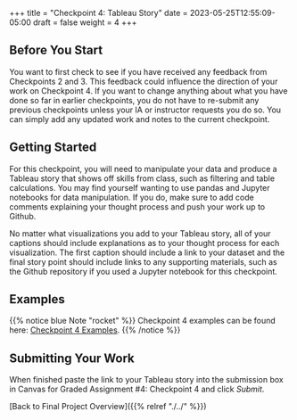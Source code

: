 +++
title = "Checkpoint 4: Tableau Story"
date = 2023-05-25T12:55:09-05:00
draft = false
weight = 4
+++

## Before You Start

You want to first check to see if you have received any feedback from Checkpoints 2 and 3. This
feedback could influence the direction of your work on Checkpoint 4. If you want to change anything
about what you have done so far in earlier checkpoints, you do not have to re-submit any previous
checkpoints unless your IA or instructor requests you do so. You can simply add any updated work and notes to
the current checkpoint.

## Getting Started

For this checkpoint, you will need to manipulate your data and produce a Tableau story that shows off skills from class, such as filtering and table calculations. You may find yourself wanting to use pandas and Jupyter notebooks for data manipulation. If you do, make sure to add code comments explaining your thought process and push your work up to Github. 

No matter what visualizations you add to your Tableau story, all of your captions should include explanations as to your thought process for each visualization. The first caption should include a link to your dataset and the final story point should include links to any supporting materials, such as the Github repository if you used a Jupyter notebook for this checkpoint.

## Examples

{{% notice blue Note "rocket" %}}
Checkpoint 4 examples can be found here: [Checkpoint 4 Examples](https://github.com/LaunchCodeEducation/finalProjectDAExamples/tree/main/Checkpoint%204).
{{% /notice %}}

## Submitting Your Work

When finished paste the link to your Tableau story into the submission box in Canvas for Graded
Assignment #4: Checkpoint 4 and click *Submit*.

[Back to Final Project Overview]({{% relref "./../" %}})
